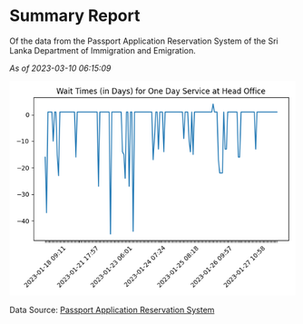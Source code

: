 # Summary Report

Of the data from the Passport Application Reservation System of the Sri Lanka Department of Immigration and Emigration.

*As of 2023-03-10 06:15:09*

![Wait Time Chart](summary.wait_time_chart.png)

Data Source: [Passport Application Reservation System](https://eservices.immigration.gov.lk:8443/appointment/pages/reservationApplication.xhtml)